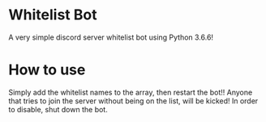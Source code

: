 # Whitelist Bot

A very simple discord server whitelist bot using Python 3.6.6!


# How to use

Simply add the whitelist names to the array, then restart the bot!! Anyone that tries to join the server without being on the list, will be kicked! In order to disable, shut down the bot.
